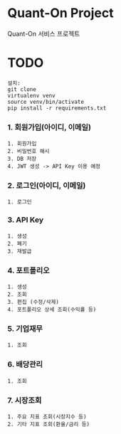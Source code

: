 # Quant-On Project
Quant-On 서비스 프로젝트

# TODO
    설치:
    git clone 
    virtualenv venv
    source venv/bin/activate
    pip install -r requirements.txt
    
### 1. 회원가입(아이디, 이메일)

    1. 회원가입
    2. 비밀번호 해시
    3. DB 저장
    4. JWT 생성 -> API Key 이용 예정 

### 2. 로그인(아이디, 이메일)

    1. 로그인

### 3. API Key

    1. 생성
    2. 폐기
    3. 재발급

### 4. 포트폴리오

    1. 생성
    2. 조회
    3. 편집 (수정/삭제)
    4. 포트폴리오 상세 조회(수익률 등)

### 5. 기업재무

    1. 조회

### 6. 배당관리

    1. 조회

### 7. 시장조회

    1. 주요 지표 조회(시장지수 등)
    2. 기타 지표 조회(환율/금리 등)
